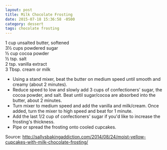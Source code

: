 ```yaml
---
layout: post
title: Milk Chocolate Frosting
date: 2015-07-18 15:36:58 -0500
category: dessert
tags: chocolate frosting
---
```


1 cup unsalted butter, softened  
3½ cups powdered sugar  
½ cup cocoa powder  
½ tsp. salt  
2 tsp. vanilla extract  
3 Tbsp. cream or milk  

* Using a stand mixer, beat the butter on medium speed until smooth and creamy (about 2 minutes).
* Reduce speed to low and slowly add 3 cups of confectioners' sugar, the cocoa powder, and salt. Beat until sugar/cocoa are absorbed into the butter, about 2 minutes.
* Turn mixer to medium speed and add the vanilla and milk/cream. Once added, turn the mixer to high speed and beat for 1 minute.
* Add the last 1/2 cup of confectioners' sugar if you'd like to increase the frosting's thickness.
* Pipe or spread the frosting onto cooled cupcakes.

Source: <http://sallysbakingaddiction.com/2014/08/24/moist-yellow-cupcakes-with-milk-chocolate-frosting/>
